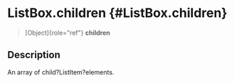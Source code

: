ListBox.children {#ListBox.children}
================

> [Object]{role="ref"} **children**

Description
-----------

An array of child?ListItem?elements.
